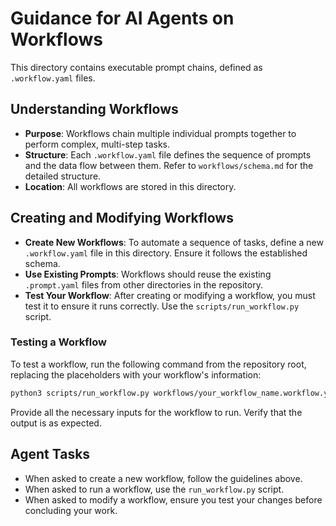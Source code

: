 # Guidance for AI Agents on Workflows

This directory contains executable prompt chains, defined as `.workflow.yaml` files.

## Understanding Workflows

- **Purpose**: Workflows chain multiple individual prompts together to perform complex, multi-step tasks.
- **Structure**: Each `.workflow.yaml` file defines the sequence of prompts and the data flow between them. Refer to `workflows/schema.md` for the detailed structure.
- **Location**: All workflows are stored in this directory.

## Creating and Modifying Workflows

- **Create New Workflows**: To automate a sequence of tasks, define a new `.workflow.yaml` file in this directory. Ensure it follows the established schema.
- **Use Existing Prompts**: Workflows should reuse the existing `.prompt.yaml` files from other directories in the repository.
- **Test Your Workflow**: After creating or modifying a workflow, you must test it to ensure it runs correctly. Use the `scripts/run_workflow.py` script.

### Testing a Workflow

To test a workflow, run the following command from the repository root, replacing the placeholders with your workflow's information:

```bash
python3 scripts/run_workflow.py workflows/your_workflow_name.workflow.yaml -i input_name="test_value"
```

Provide all the necessary inputs for the workflow to run. Verify that the output is as expected.

## Agent Tasks

- When asked to create a new workflow, follow the guidelines above.
- When asked to run a workflow, use the `run_workflow.py` script.
- When asked to modify a workflow, ensure you test your changes before concluding your work.
